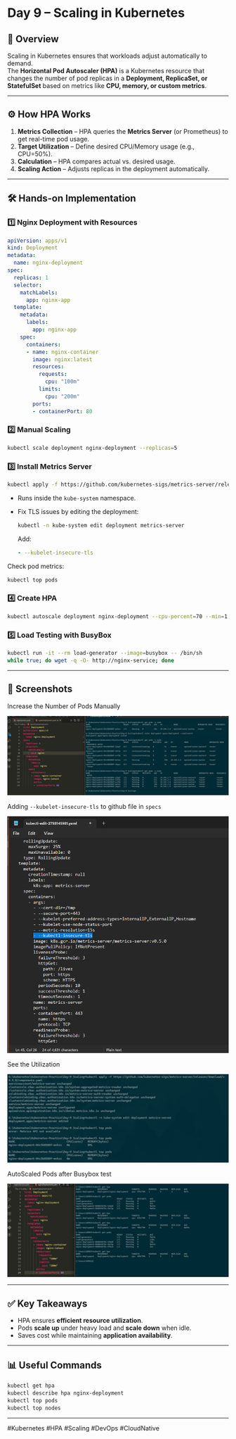 
# Day 9 – Scaling in Kubernetes

## 📌 Overview
Scaling in Kubernetes ensures that workloads adjust automatically to demand.  
The **Horizontal Pod Autoscaler (HPA)** is a Kubernetes resource that changes the number of pod replicas in a **Deployment, ReplicaSet, or StatefulSet** based on metrics like **CPU, memory, or custom metrics**.

---

## ⚙️ How HPA Works
1. **Metrics Collection** – HPA queries the **Metrics Server** (or Prometheus) to get real-time pod usage.  
2. **Target Utilization** – Define desired CPU/Memory usage (e.g., CPU=50%).  
3. **Calculation** – HPA compares actual vs. desired usage.  
4. **Scaling Action** – Adjusts replicas in the deployment automatically.

---

## 🛠️ Hands-on Implementation

### 1️⃣ Nginx Deployment with Resources
```yaml
apiVersion: apps/v1
kind: Deployment
metadata:
  name: nginx-deployment
spec:
  replicas: 1
  selector:
    matchLabels:
      app: nginx-app
  template:
    metadata:
      labels:
        app: nginx-app
    spec:
      containers:
      - name: nginx-container
        image: nginx:latest
        resources:
          requests:
            cpu: "100m"
          limits:
            cpu: "200m"
        ports:
        - containerPort: 80
````

### 2️⃣ Manual Scaling

```bash
kubectl scale deployment nginx-deployment --replicas=5
```

### 3️⃣ Install Metrics Server

```bash
kubectl apply -f https://github.com/kubernetes-sigs/metrics-server/releases/download/v0.5.0/components.yaml
```

* Runs inside the `kube-system` namespace.
* Fix TLS issues by editing the deployment:

  ```bash
  kubectl -n kube-system edit deployment metrics-server
  ```

  Add:

  ```yaml
  - --kubelet-insecure-tls
  ```

Check pod metrics:

```bash
kubectl top pods
```

### 4️⃣ Create HPA

```bash
kubectl autoscale deployment nginx-deployment --cpu-percent=70 --min=1 --max=10
```

### 5️⃣ Load Testing with BusyBox

```bash
kubectl run -it --rm load-generator --image=busybox -- /bin/sh
while true; do wget -q -O- http://nginx-service; done
```
---

## 📸 Screenshots

Increase the Number of Pods Manually

![Manual](./screenshot/Screenshot1.png)

Adding `--kubelet-insecure-tls` to github file in `specs`

![`--kubelet-insecure-tls`](./screenshot/Screenshot2.png)

See the Utilization

![Utization](./screenshot/Screenshot3.png)

AutoScaled Pods after Busybox test

![AutoScaled](./screenshot/Screenshot4.png)

---

## ✅ Key Takeaways

* HPA ensures **efficient resource utilization**.
* Pods **scale up** under heavy load and **scale down** when idle.
* Saves cost while maintaining **application availability**.

---

## 📊 Useful Commands

```bash
kubectl get hpa
kubectl describe hpa nginx-deployment
kubectl top pods
kubectl top nodes
```

---

#Kubernetes #HPA #Scaling #DevOps #CloudNative

